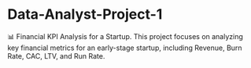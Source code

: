 # Data-Analyst-Project-1
📊 Financial KPI Analysis for a Startup. This project focuses on analyzing key financial metrics for an early-stage startup, including Revenue, Burn Rate, CAC, LTV, and Run Rate.
